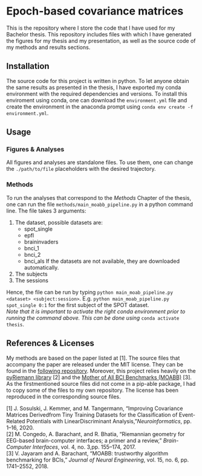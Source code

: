 # Epoch-based covariance matrices
This is the repository where I store the code that I have used for my Bachelor thesis. This repository includes files with which I have generated the figures for my thesis and my presentation, as well as the source code of my methods and results sections. 

## Installation
The source code for this project is written in python. To let anyone obtain the same results as presented in the thesis, I have exported my conda environment with the required dependencies and versions. To install this enviroment using conda, one can download the `environment.yml` file and create the environment in the anaconda prompt using `conda env create -f environment.yml`.

## Usage
### Figures & Analyses
All figures and analyses are standalone files. To use them, one can change the `./path/to/file` placeholders with the desired trajectory.

### Methods
To run the analyses that correspond to the _Methods_ Chapter of the thesis, one can run the file `methods/main_moabb_pipeline.py` in a python command line. The file takes 3 arguments: 
1. The dataset, possible datasets are:
    - spot_single
    - epfl
    - braininvaders
    - bnci_1
    - bnci_2
    - bnci_als
   If the datasets are not available, they are downloaded automatically.
2. The subjects
3. The sessions

Hence, the file can be run by typing `python main_moab_pipeline.py <dataset> <subject:session>`. E.g. `python main_moab_pipeline.py spot_single 0:1` for the first subject of the SPOT dataset. <br>
_Note that it is important to activate the right conda environment prior to running the command above. This can be done using_ `conda activate thesis`.

## References & Licenses
My methods are based on the paper listed at [1]. The source files that accompany the paper are released under the MIT license. They can be found in the [following repository](https://github.com/jsosulski/time-decoupled-lda). Moreover, this project relies heavily on the [pyRiemann library](https://zenodo.org/record/18982#.YLdhSKgzZPY) [2] and the [Mother of All BCI Benchmarks (MOABB)](https://github.com/NeuroTechX/moabb) [3]. As the firstmentioned source files did not come in a pip-able package, I had to copy some of the files to my own repository. The license has been reproduced in the corresponding source files. 


[1] J.  Sosulski,  J.  Kemmer,  and  M.  Tangermann,  “Improving  Covariance  Matrices  Derivedfrom Tiny Training Datasets for the Classification of Event-Related Potentials with LinearDiscriminant Analysis,”_Neuroinformatics_, pp. 1–16, 2020.<br>
[2] M. Congedo, A. Barachant, and R. Bhatia, “Riemannian geometry for EEG-based brain-computer  interfaces;  a  primer  and  a  review,” _Brain-Computer  Interfaces_,  vol.  4,  no.  3,pp. 155–174, 2017.<br>
[3] V. Jayaram and A. Barachant, “MOABB: trustworthy algorithm benchmarking for BCIs,” _Journal of Neural Engineering_, vol. 15, no. 6, pp. 1741–2552, 2018.<br>
